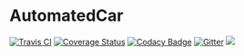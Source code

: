 # AutomatedCar

[![Travis CI](https://travis-ci.org/SzFMV2017-Tavasz/AutomatedCar.svg?branch=master)](https://travis-ci.org/SzFMV2017-Tavasz/AutomatedCar) [![Coverage Status](https://coveralls.io/repos/github/SzFMV2017-Tavasz/AutomatedCar/badge.svg?branch=master)](https://coveralls.io/github/SzFMV2017-Tavasz/AutomatedCar?branch=master) [![Codacy Badge](https://api.codacy.com/project/badge/Grade/00b5d2f763b84a48b28fa65054341d6b)](https://www.codacy.com/app/pintergreg/AutomatedCar?utm_source=github.com&amp;utm_medium=referral&amp;utm_content=SzFMV2017-Tavasz/AutomatedCar&amp;utm_campaign=Badge_Grade) [![Gitter](https://badges.gitter.im/SzFMV2017-Tavasz/AutomatedCar.svg)](https://gitter.im/SzFMV2017-Tavasz/AutomatedCar?utm_source=badge&utm_medium=badge&utm_campaign=pr-badge) [![](https://img.shields.io/badge/issues-on%20Trello-blue.svg)](https://trello.com/szfmv2017tavasz)